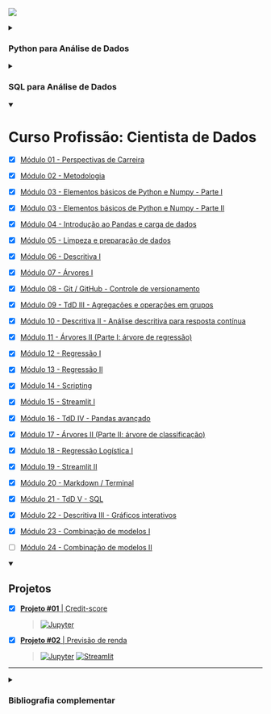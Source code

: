 [![](https://raw.githubusercontent.com/rhatiro/Curso_EBAC-Profissao_Cientista_de_Dados/main/ebac-course-utils/media/logo/newebac_logo_black_half.png)](https://github.com/rhatiro/Curso_EBAC-Profissao_Cientista_de_Dados)

<details><summary><h3>Python para Análise de Dados</h3></summary>

- [x] [Módulo 1 - Python: Variáveis & Tipos de Dados](https://github.com/rhatiro/exercicios-Python-para-Analise-de-Dados-EBAC/tree/main/Mo%CC%81dulo%2001%20-%20Python-%20Varia%CC%81veis%20%26%20Tipos%20de%20Dados)
- [x] [Módulo 2 - Python: Estruturas de Dados](https://github.com/rhatiro/exercicios-Python-para-Analise-de-Dados-EBAC/tree/main/Mo%CC%81dulo%2002%20-%20Python-%20Estruturas%20de%20Dados)
- [x] [Módulo 3 - Python: Fluxo Condicional & Repetição](https://github.com/rhatiro/exercicios-Python-para-Analise-de-Dados-EBAC/tree/main/Mo%CC%81dulo%2003%20-%20Python-%20Fluxo%20Condicional%20%26%20Repetic%CC%A7a%CC%83o)
- [x] [Módulo 4 - Python: Arquivos & Funções](https://github.com/rhatiro/exercicios-Python-para-Analise-de-Dados-EBAC/tree/main/Mo%CC%81dulo%2004%20-%20Python-%20Arquivos%20%26%20Func%CC%A7o%CC%83es)
- [x] [Módulo 5 - Python: Programação Funcional](https://github.com/rhatiro/exercicios-Python-para-Analise-de-Dados-EBAC/tree/main/Mo%CC%81dulo%2005%20-%20Python-%20Programac%CC%A7a%CC%83o%20Funcional)
- [x] [Módulo 6 - Python: Programação Orientada a Objetos](https://github.com/rhatiro/exercicios-Python-para-Analise-de-Dados-EBAC/tree/main/Mo%CC%81dulo%2006%20-%20Python-%20Programac%CC%A7a%CC%83o%20Orientada%20a%20Objetos)
- [x] [Módulo 7 - Python: Módulos & Pacotes](https://github.com/rhatiro/exercicios-Python-para-Analise-de-Dados-EBAC/tree/main/Mo%CC%81dulo%2007%20-%20Python-%20Mo%CC%81dulos%20%26%20Pacotes)
- [x] [Módulo 8 - Python: Tratamento de Erros](https://github.com/rhatiro/exercicios-Python-para-Analise-de-Dados-EBAC/tree/main/Mo%CC%81dulo%2008%20-%20Python-%20Tratamento%20de%20Erros)
- [x] [Módulo 9 - Python: Scripting](https://github.com/rhatiro/exercicios-Python-para-Analise-de-Dados-EBAC/tree/main/Mo%CC%81dulo%2009%20-%20Python-%20Scripting)
- [x] [Módulo 10 - Python: Projeto Final](https://github.com/rhatiro/exercicios-Python-para-Analise-de-Dados-EBAC/tree/main/Mo%CC%81dulo%2010%20-%20Python-%20Projeto%20Final)
  > [![Jupyter](https://img.shields.io/badge/Jupyter-F37626.svg?&logo=Jupyter&logoColor=white)](https://github.com/rhatiro/exercicios-Python-para-Analise-de-Dados-EBAC/blob/main/Mo%CC%81dulo%2010%20-%20Python-%20Projeto%20Final/Mo%CC%81dulo_10_Python-Projeto_Final-Roberto_Hatiro.ipynb)
[![Open in Kaggle](https://kaggle.com/static/images/open-in-kaggle.svg)](https://www.kaggle.com/code/robertohatiro/ebac-modulo-10-python-projeto-final?scriptVersionId=117422343)

</details>

<details><summary><h3>SQL para Análise de Dados</h3></summary>

- [x] [Módulo 1 - Base de dados & Linguagem SQL](https://github.com/rhatiro/exercicios-SQL-para-Analise-de-Dados-EBAC/tree/main/Mo%CC%81dulo%201%20-%20Base%20de%20dados%20%26%20Linguagem%20SQL)
- [x] [Módulo 2 - Trabalhando com Tabelas](https://github.com/rhatiro/exercicios-SQL-para-Analise-de-Dados-EBAC/tree/main/Mo%CC%81dulo%202%20-%20Trabalhando%20com%20Tabelas)
- [x] [Módulo 3 - Selecionando & Ordenando](https://github.com/rhatiro/exercicios-SQL-para-Analise-de-Dados-EBAC/tree/main/Mo%CC%81dulo%203%20-%20Selecionando%20%26%20Ordenando)
- [x] [Módulo 4 - Filtrando & Seleção Condicional](https://github.com/rhatiro/exercicios-SQL-para-Analise-de-Dados-EBAC/tree/main/Mo%CC%81dulo%204%20-%20Filtrando%20%26%20Selec%CC%A7a%CC%83o%20Condicional)
- [x] [Módulo 5 - Agregações](https://github.com/rhatiro/exercicios-SQL-para-Analise-de-Dados-EBAC/tree/main/Mo%CC%81dulo%205%20-%20Agregac%CC%A7o%CC%83es)
- [x] [Módulo 6 - Trabalhando com Múltiplas Tabelas](https://github.com/rhatiro/exercicios-SQL-para-Analise-de-Dados-EBAC/tree/main/Mo%CC%81dulo%206%20-%20Trabalhando%20com%20Mu%CC%81ltiplas%20Tabelas)
- [x] [Módulo 7 - SQL Avançado](https://github.com/rhatiro/exercicios-SQL-para-Analise-de-Dados-EBAC/tree/main/Mo%CC%81dulo%207%20-%20SQL%20Avanc%CC%A7ado)
- [x] [Módulo 8 - Projeto Final](https://github.com/rhatiro/exercicios-SQL-para-Analise-de-Dados-EBAC/tree/main/Mo%CC%81dulo%208%20-%20Projeto%20Final)
  > [![Jupyter](https://img.shields.io/badge/Jupyter-F37626.svg?&logo=Jupyter&logoColor=white)](https://github.com/rhatiro/exercicios-SQL-para-Analise-de-Dados-EBAC/blob/main/Mo%CC%81dulo%208%20-%20Projeto%20Final/Mo%CC%81dulo_8_SQL-Projeto_Final-Roberto_Hatiro.ipynb)
[![Open in Kaggle](https://kaggle.com/static/images/open-in-kaggle.svg)](https://www.kaggle.com/code/robertohatiro/credit-eda-and-analysis)

</details>

<details open>
  <summary>
    <h1>Curso Profissão: Cientista de Dados</h1>
  </summary>

- [x] [Módulo 01 - Perspectivas de Carreira](https://github.com/rhatiro/Curso_EBAC-Profissao_Cientista_de_Dados/tree/main/Mo%CC%81dulo%2001%20-%20Perspectivas%20de%20Carreira)

- [x] [Módulo 02 - Metodologia](https://github.com/rhatiro/Curso_EBAC-Profissao_Cientista_de_Dados/tree/main/Mo%CC%81dulo%2002%20-%20Metodologia)

- [x] [Módulo 03 - Elementos básicos de Python e Numpy - Parte I](https://github.com/rhatiro/Curso_EBAC-Profissao_Cientista_de_Dados/tree/main/Mo%CC%81dulo%2003%20-%20Elementos%20ba%CC%81sicos%20de%20Python%20e%20Numpy%20-%20Parte%20I)

- [x] [Módulo 03 - Elementos básicos de Python e Numpy - Parte II](https://github.com/rhatiro/Curso_EBAC-Profissao_Cientista_de_Dados/tree/main/Mo%CC%81dulo%2003%20-%20Elementos%20ba%CC%81sicos%20de%20Python%20e%20Numpy%20-%20Parte%20II)

- [x] [Módulo 04 - Introdução ao Pandas e carga de dados](https://github.com/rhatiro/Curso_EBAC-Profissao_Cientista_de_Dados/tree/main/Mo%CC%81dulo%2004%20-%20Introduc%CC%A7a%CC%83o%20ao%20Pandas%20e%20carga%20de%20dados)

- [x] [Módulo 05 - Limpeza e preparação de dados](https://github.com/rhatiro/Curso_EBAC-Profissao_Cientista_de_Dados/tree/main/Mo%CC%81dulo%2005%20-%20Limpeza%20e%20preparac%CC%A7a%CC%83o%20de%20dados)

- [x] [Módulo 06 - Descritiva I](https://github.com/rhatiro/Curso_EBAC-Profissao_Cientista_de_Dados/tree/main/Mo%CC%81dulo%2006%20-%20Descritiva%20I)

- [x] [Módulo 07 - Árvores I](https://github.com/rhatiro/Curso_EBAC-Profissao_Cientista_de_Dados/tree/main/Mo%CC%81dulo%2007%20-%20A%CC%81rvores%20I)

- [x] [Módulo 08 - Git / GitHub - Controle de versionamento](https://github.com/rhatiro/Curso_EBAC-Profissao_Cientista_de_Dados/tree/main/Mo%CC%81dulo%2008%20-%20Git%20:%20GitHub%20-%20Controle%20de%20versionamento)

- [x] [Módulo 09 - TdD III - Agregações e operações em grupos](https://github.com/rhatiro/Curso_EBAC-Profissao_Cientista_de_Dados/tree/main/Mo%CC%81dulo%2009%20-%20TdD%20III%20-%20Agregac%CC%A7o%CC%83es%20e%20operac%CC%A7o%CC%83es%20em%20grupos)

- [x] [Módulo 10 - Descritiva II - Análise descritiva para resposta contínua](https://github.com/rhatiro/Curso_EBAC-Profissao_Cientista_de_Dados/tree/main/Mo%CC%81dulo%2010%20-%20Descritiva%20II%20-%20Ana%CC%81lise%20descritiva%20para%20resposta%20conti%CC%81nua)

- [x] [Módulo 11 - Árvores II (Parte I: árvore de regressão)](https://github.com/rhatiro/Curso_EBAC-Profissao_Cientista_de_Dados/tree/main/Mo%CC%81dulo%2011%20-%20A%CC%81rvores%20II%20(Parte%20I-%20a%CC%81rvore%20de%20regressa%CC%83o))

- [x] [Módulo 12 - Regressão I](https://github.com/rhatiro/Curso_EBAC-Profissao_Cientista_de_Dados/tree/main/Mo%CC%81dulo%2012%20-%20Regressa%CC%83o%20I)

- [x] [Módulo 13 - Regressão II](https://github.com/rhatiro/Curso_EBAC-Profissao_Cientista_de_Dados/tree/main/Mo%CC%81dulo%2013%20-%20Regressa%CC%83o%20II)

- [x] [Módulo 14 - Scripting](https://github.com/rhatiro/Curso_EBAC-Profissao_Cientista_de_Dados/tree/main/Mo%CC%81dulo%2014%20-%20Scripting)

- [x] [Módulo 15 - Streamlit I](https://github.com/rhatiro/Curso_EBAC-Profissao_Cientista_de_Dados/tree/main/Mo%CC%81dulo_15_-_Streamlit_I)

- [x] [Módulo 16 - TdD IV - Pandas avançado](https://github.com/rhatiro/Curso_EBAC-Profissao_Cientista_de_Dados/tree/main/Mo%CC%81dulo%2016%20-%20TdD%20IV%20-%20Pandas%20avanc%CC%A7ado)

- [x] [Módulo 17 - Árvores II (Parte II: árvore de classificação)](https://github.com/rhatiro/Curso_EBAC-Profissao_Cientista_de_Dados/tree/main/Mo%CC%81dulo%2017%20-%20A%CC%81rvores%20II%20(Parte%20II-%20a%CC%81rvore%20de%20classificac%CC%A7a%CC%83o))

- [x] [Módulo 18 - Regressão Logística I](https://github.com/rhatiro/Curso_EBAC-Profissao_Cientista_de_Dados/tree/main/Mo%CC%81dulo%2018%20-%20Regressa%CC%83o%20Logi%CC%81stica%20I)

- [x] [Módulo 19 - Streamlit II](https://github.com/rhatiro/Curso_EBAC-Profissao_Cientista_de_Dados/tree/main/Mo%CC%81dulo_19_-_Streamlit_II)

- [x] [Módulo 20 - Markdown / Terminal](https://github.com/rhatiro/Curso_EBAC-Profissao_Cientista_de_Dados/tree/main/Mo%CC%81dulo%2020%20-%20Markdown%20%3A%20Terminal)
  
- [x] [Módulo 21 - TdD V - SQL](https://github.com/rhatiro/Curso_EBAC-Profissao_Cientista_de_Dados/tree/main/Mo%CC%81dulo%2021%20-%20TdD%20V%20-%20SQL)

- [x] [Módulo 22 - Descritiva III - Gráficos interativos](https://github.com/rhatiro/Curso_EBAC-Profissao_Cientista_de_Dados/tree/main/Mo%CC%81dulo%2022%20-%20Descritiva%20III%20-%20Gra%CC%81ficos%20interativos)
  
- [x] [Módulo 23 - Combinação de modelos I](https://github.com/rhatiro/Curso_EBAC-Profissao_Cientista_de_Dados/tree/main/Mo%CC%81dulo%2023%20-%20Combinac%CC%A7a%CC%83o%20de%20modelos%20I)
  
- [ ] [Módulo 24 - Combinação de modelos II](https://github.com/rhatiro/Curso_EBAC-Profissao_Cientista_de_Dados/tree/main/Mo%CC%81dulo%2024%20-%20Combinac%CC%A7a%CC%83o%20de%20modelos%20II)

<details open>
  <summary>
    <h2>Projetos</h2>
  </summary>

- [x] [**Projeto #01** | Credit-score](https://github.com/rhatiro/Credit-score)
  > [![Jupyter](https://img.shields.io/badge/Jupyter-F37626.svg?&logo=Jupyter&logoColor=white)](https://github.com/rhatiro/Credit-score/blob/main/Projeto%2001%20-%20Classificacao%20de%20credito%20-%20Roberto%20Hatiro.ipynb)

- [x] [**Projeto #02** | Previsão de renda](https://github.com/rhatiro/previsao-renda)
  > [![Jupyter](https://img.shields.io/badge/Jupyter-F37626.svg?&logo=Jupyter&logoColor=white)](https://github.com/rhatiro/previsao-renda/blob/main/ebac-projeto02-previsao_renda-roberto_hatiro.ipynb)
[![Streamlit](https://img.shields.io/badge/Streamlit-FF4B4B?logo=Streamlit&logoColor=white)](https://rhatiro-ebac-projeto02-previsao-renda.streamlit.app/)

</details>

---

<details>
  <summary>
    <h3>Bibliografia complementar</h3>
  </summary>

- #### [Módulo 17:](https://github.com/rhatiro/Curso_EBAC-Profissao_Cientista_de_Dados/tree/main/Mo%CC%81dulo%2017%20-%20A%CC%81rvores%20II%20(Parte%20II-%20a%CC%81rvore%20de%20classificac%CC%A7a%CC%83o))

  - [Documentação do scikitlearn](https://scikit-learn.org/stable/modules/cross_validation.html)
  - ["The Elements of Statistical Learning" J. H. Friedman, R. Tibshirani e . Hastle](https://hastie.su.domains/Papers/ESLII.pdf)
  - ["An Introduction to Statistical Learning" Gareth M. James, Daniela Witten, Trevor Hastie, R J Tibshirani](https://www.statlearning.com/)
  
- #### [Módulo 22:](https://github.com/rhatiro/Curso_EBAC-Profissao_Cientista_de_Dados/tree/main/Mo%CC%81dulo%2022%20-%20Descritiva%20III%20-%20Gra%CC%81ficos%20interativos)
  
  - ["Python para análise de dados" Wes McKinney, ed. Oreilly, 2019 - Capítulo 6](https://novatec.com.br/livros/python-para-analise-de-dados-3ed/)
  - ["Storytelling com Dados" Cole Nussbaumer Knaflic, Alta books, 2019](https://altabooks.com.br/produto/storytelling-com-dados/)
  
- #### [Módulo 23:](https://github.com/rhatiro/Curso_EBAC-Profissao_Cientista_de_Dados/tree/main/Mo%CC%81dulo%2023%20-%20Combinac%CC%A7a%CC%83o%20de%20modelos%20I)
  
  - [Random forests - classification description](https://www.stat.berkeley.edu/~breiman/RandomForests/cc_home.htm)
  - [sklearn.ensemble.RandomForestClassifier — scikit-learn 1.2.2 documentation](https://scikit-learn.org/stable/modules/generated/sklearn.ensemble.RandomForestClassifier.html)
  
- #### [Módulo 24:]()
  
  - 1984:
    > - [CART](https://www.google.com/search?q=Classification+And+Regression+Trees+By+Leo+Breiman,+Jerome+H.+Friedman,+Richard+A.+Olshen,+Charles+J.+Stone&sxsrf=APq-WBsB-F7EMQLKLS-MDIV1-aQJOT_NXQ:1644165838636&ei=zvr_Yf6CJuKSxc8PlOiR-Ac&ved=0ahUKEwj-oY2Gw-v1AhViS)
  - 1990 - 1995:
    > - [Boosting 1](https://link.springer.com/article/10.1007/BF00116037)
    > - [Boosting 2](https://www.sciencedirect.com/science/article/pii/S0890540185711364)
    > - [Boosting 3](https://www.researchgate.net/publication/2798688_Data_Filtering_and_Distribution_Modeling_Algorithms_for_Machine_Learning)
  - 1996:
    > - [Bagging](https://link.springer.com/content/pdf/10.1007/BF00058655.pdf)
  - 1997:
    > - [Adaboost](https://www.sciencedirect.com/science/article/pii/S002200009791504X)
  - 1999:
    > - [Stochastic GBM](https://jerryfriedman.su.domains/ftp/stobst.pdf)
    > - [GBM](https://jerryfriedman.su.domains/ftp/trebst.pdf)
  - 2001:
    > - [Random Forest](https://www.stat.berkeley.edu/~breiman/randomforest2001.pdf)
  - 2014 - 2016:
    > - [**XGBoost**](https://arxiv.org/pdf/1603.02754.pdf)
  - 2017:
    > - [LightGBM](https://papers.nips.cc/paper/2017/hash/6449f44a102fde848669bdd9eb6b76fa-Abstract.html)
    > - [CatBoost](https://arxiv.org/abs/1706.09516)
  - [A Decision-Theoretic Generalization of On-Line Learning and an Application to Boosting - ScienceDirect](https://www.sciencedirect.com/science/article/pii/S002200009791504X)
  - [1.11. Ensemble methods — scikit-learn 1.2.2 documentation](https://scikit-learn.org/stable/modules/ensemble.html)
  - [sklearn.ensemble.GradientBoostingClassifier — scikit-learn 1.2.2 documentation](https://scikit-learn.org/stable/modules/generated/sklearn.ensemble.GradientBoostingClassifier.html)

</details>

</details>
